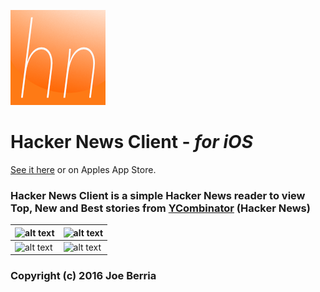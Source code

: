 [logo]:https://github.com/nexes/hackernewsiOS/blob/master/HackerNews/Assets.xcassets/AppIcon.appiconset/ipadIcon@2x.png?raw=true
[screen1]: http://a5.mzstatic.com/us/r30/Purple127/v4/0b/e4/86/0be48680-6637-95f5-80fa-f0880a125c29/screen696x696.jpeg
[screen2]: http://a1.mzstatic.com/us/r30/Purple127/v4/ee/de/7a/eede7aed-5d8e-05ee-1223-d3da93f90fd5/screen696x696.jpeg
[screen3]: http://a3.mzstatic.com/us/r30/Purple117/v4/96/c1/d1/96c1d1b3-46e8-337d-044c-89d4c5211faa/screen696x696.jpeg
[screen4]: http://a2.mzstatic.com/us/r30/Purple117/v4/0c/30/eb/0c30eb5a-8bce-2334-d9bc-f64032ffdd7b/screen696x696.jpeg

 ![alt text][logo] 
 # Hacker News Client - *for iOS*
[See it here](https://itunes.apple.com/us/app/hackernews-cient/id1245495391?ls=1&mt=8)
or on Apples App Store.

### Hacker News Client is a simple Hacker News reader to view Top, New and Best stories from [YCombinator](https://news.ycombinator.com) (Hacker News)


|![alt text][screen1] |![alt text][screen2]|
|---------------------|--------------------|
|![alt text][screen3] |![alt text][screen4]|

### Copyright (c) 2016 Joe Berria